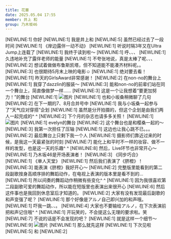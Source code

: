 ```yaml
---
title: 花華
date: 2025.05.04 17:55
member: 井上 和
group: 乃木坂46
---
```


[NEWLINE:1]
你好
[NEWLINE:1]
我是井上和
[NEWLINE:5]
虽然已经过去了一段时间
[NEWLINE:1]
《岸边露伴一动不动》
[NEWLINE:1]
听说时隔3年又在Ultra Jump上连载了
[NEWLINE:1]
我终于读到啦〜
[NEWLINE:1]
呼、、、
[NEWLINE:1]
久违地补充了露伴老师的能量
[NEWLINE:1]
不夸张地说，真是太棒了呢、、、
[NEWLINE:2]
想试着做做布鲁斯凯塔，但不知道能不能凑齐材料呢。。
[NEWLINE:3]
也很期待5月末上映的电影☺︎
[NEWLINE:1]
绝对要去看！
[NEWLINE:11]
昨天的GirlsAward非常感谢！
[NEWLINE:2]
在non-no的舞台上
[NEWLINE:1]
我穿了dazzlin的服装〜
[NEWLINE:3]
能和non-no的前辈们站在同一个舞台上，简直像做梦一样……
[NEWLINE:3]
这是一个让我想着“要更加努力！”的舞台
[NEWLINE:1]
![图片](https://www.nogizaka46.com/files/46/diary/n46/MEMBER/moblog/202505/mob54c3xk.png)
[NEWLINE:1]
也和小坂桑稍微聊了几句
[NEWLINE:2]
在下一期的7、8月合并号中
[NEWLINE:1]
我与小坂桑一起参与了“天气应对穿搭”企划
[NEWLINE:1]
虽然是分开拍摄的，但这个企划是由我们两人一起完成的^ ^
[NEWLINE:2]
下个月的杂志也请多多关照！
[NEWLINE:1]
![图片](https://www.nogizaka46.com/files/46/diary/n46/MEMBER/moblog/202505/mobBHEA4S.jpg)
[NEWLINE:1]
evelyn的舞台
[NEWLINE:2]
这个舞台也是和樱桑一起的〜
[NEWLINE:3]
我第一次担任了压轴
[NEWLINE:1]
这边也让我心跳不已。。。
[NEWLINE:2]
最后舞台上只剩下我一个人
[NEWLINE:1]
摄影师们靠近过来的时候，是我这一天最紧张的时刻
[NEWLINE:7]
能化上和平时不一样的妆容、做不一样的发型，也是这一天的乐趣^ ^
[NEWLINE:8]
然后，Live环节也非常开心〜
[NEWLINE:1]
乃木坂46是开场表演者！
[NEWLINE:3]
《同步巧合》
[NEWLINE:1]
《单人天堂》
[NEWLINE:1]
然后我们表演了《脐橙》！
[NEWLINE:3]
能表演《脐橙》我好开心〜
[NEWLINE:2]
完整版里能看到的第二段副歌按身高顺序排的舞蹈动作，在电视上表演的版本里是看不到的…
[NEWLINE:1]
所以间奏的舞蹈动作稍微有些变化^ ^
[NEWLINE:1]
因为我很喜欢第二段副歌可爱的舞蹈动作，所以能在短版里也表演出来很开心
[NEWLINE:6]
然后这件事也是我回到休息室后才知道的。
[NEWLINE:2]
大家有没有发现最后副歌的和声变强了呢？
[NEWLINE:1]
那个好像是アルノ自己即兴加的和声哦。
[NEWLINE:1]
吓我一跳、、。
[NEWLINE:4]
大家也不要输给アルノ，在下次表演前把和声记住哦^ ^
[NEWLINE:1]
开玩笑的，不会提这么无理的要求啦。笑
[NEWLINE:7]
不说的话是不会发现的吧？
[NEWLINE:1]
就是这样一个细节〜
[NEWLINE:9]
![图片](https://www.nogizaka46.com/files/46/diary/n46/MEMBER/moblog/202505/mobsJdszl.jpg)
[NEWLINE:1]
那么就先这样
[NEWLINE:1]
下次见啦
[NEWLINE:5]
和
[NEWLINE:2]